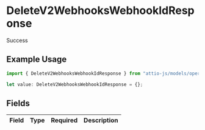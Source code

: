 # DeleteV2WebhooksWebhookIdResponse

Success

## Example Usage

```typescript
import { DeleteV2WebhooksWebhookIdResponse } from "attio-js/models/operations/deletev2webhookswebhookid.js";

let value: DeleteV2WebhooksWebhookIdResponse = {};
```

## Fields

| Field       | Type        | Required    | Description |
| ----------- | ----------- | ----------- | ----------- |
